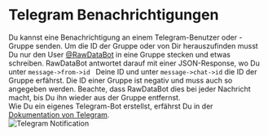 # Telegram Benachrichtigungen

Du kannst eine Benachrichtigung an einem Telegram-Benutzer oder -Gruppe senden. Um die ID der Gruppe oder von Dir herauszufinden musst Du nur den User [@RawDataBot](https://t.me/RawDataBot) in eine Gruppe stecken und etwas schreiben. RawDataBot antwortet darauf mit einer JSON-Response, wo Du unter `message->from->id ` Deine ID und unter `message->chat->id` die ID der Gruppe erfährst. Die ID einer Gruppe ist negativ und muss auch so angegeben werden. Beachte, dass RawDataBot dies bei jeder Nachricht macht, bis Du ihn wieder aus der Gruppe entfernst.<br>
Wie Du ein eigenes Telegram-Bot erstellst, erfährst Du in der [Dokumentation von Telegram](https://core.telegram.org/bots#6-botfather).<br>
![Telegram Notification](https://hallo.tools/img/docs/010.png)